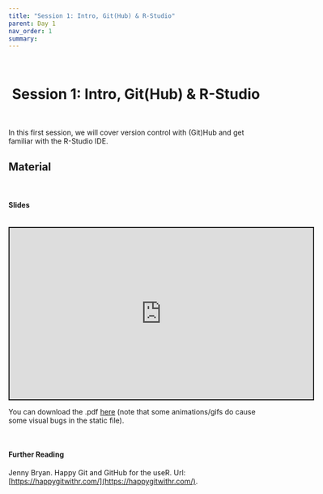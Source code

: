 ```yaml
---
title: "Session 1: Intro, Git(Hub) & R-Studio"
parent: Day 1
nav_order: 1
summary: 
---
```


<br/>

# <center> Session 1: Intro, Git(Hub) & R-Studio <center/>

<br/>

In this first session, we will cover version control with (Git)Hub and get familiar with the R-Studio IDE. 

## Material

<br/>

#### Slides

<br/>

 <iframe src="https://raw.githack.com/m-freitag/intro-r-polsci/master/_lessons/Slides/Day 1/01_IDE_Git/Intro.html" width="600" height="337.50" style="border:2px solid currentColor;" loading="lazy" allowfullscreen></iframe> <script>fitvids('.shareagain', {players: 'iframe'});</script>

You can download the .pdf [here](https://github.com/m-freitag/intro-r-polsci/raw/master/_lessons/Slides/Day%201/01_IDE_Git/Intro.pdf) (note that some animations/gifs do cause some visual bugs in the static file).

<br/>

#### Further Reading

Jenny Bryan. Happy Git and GitHub for the useR. Url: [https://happygitwithr.com/](https://happygitwithr.com/).